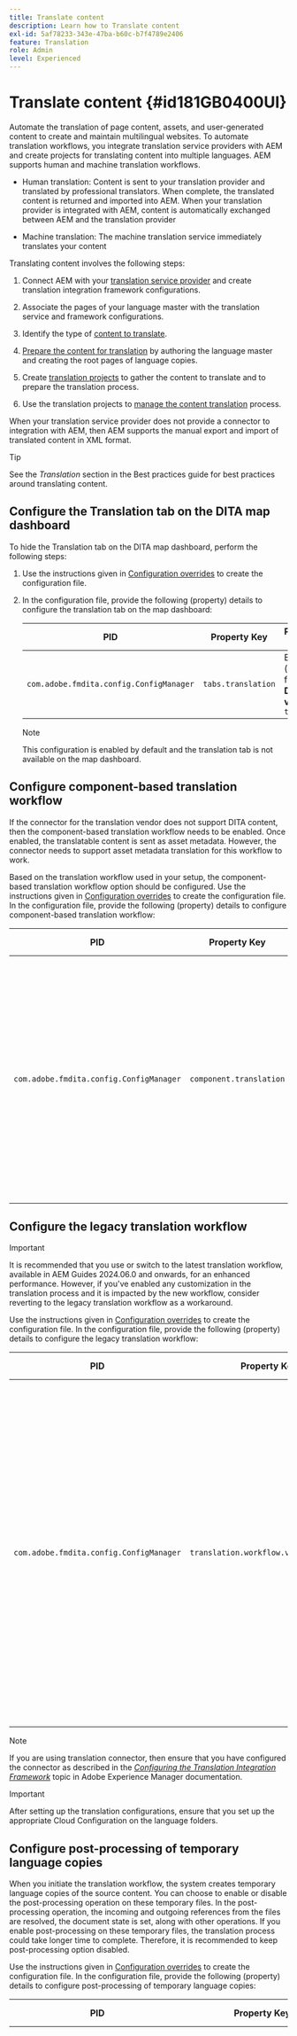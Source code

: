 ```yaml
---
title: Translate content
description: Learn how to Translate content
exl-id: 5af78233-343e-47ba-b60c-b7f4789e2406
feature: Translation
role: Admin
level: Experienced
---
```

# Translate content {#id181GB0400UI}

Automate the translation of page content, assets, and user-generated content to create and maintain multilingual websites. To automate translation workflows, you integrate translation service providers with AEM and create projects for translating content into multiple languages. AEM supports human and machine translation workflows.

-   Human translation: Content is sent to your translation provider and translated by professional translators. When complete, the translated content is returned and imported into AEM. When your translation provider is integrated with AEM, content is automatically exchanged between AEM and the translation provider

-   Machine translation: The machine translation service immediately translates your content


Translating content involves the following steps:

1.  Connect AEM with your [translation service provider](https://experienceleague.adobe.com/docs/experience-manager-cloud-service/sites/administering/reusing-content/translation/integration-framework.html?lang=en) and create translation integration framework configurations.

1.  Associate the pages of your language master with the translation service and framework configurations.

1.  Identify the type of [content to translate](https://experienceleague.adobe.com/docs/experience-manager-cloud-service/sites/administering/reusing-content/translation/rules.html?lang=en).

1.  [Prepare the content for translation](https://experienceleague.adobe.com/docs/experience-manager-cloud-service/sites/administering/reusing-content/translation/preparation.html?lang=en) by authoring the language master and creating the root pages of language copies.

1.  Create [translation projects](https://experienceleague.adobe.com/docs/experience-manager-cloud-service/sites/administering/reusing-content/translation/managing-projects.html?lang=en) to gather the content to translate and to prepare the translation process.

1.  Use the translation projects to [manage the content translation](https://experienceleague.adobe.com/docs/experience-manager-cloud-service/sites/administering/reusing-content/translation/managing-projects.html?lang=en) process.


When your translation service provider does not provide a connector to integration with AEM, then AEM supports the manual export and import of translated content in XML format.

>[!TIP]
>
> See the *Translation* section in the Best practices guide for best practices around translating content.

## Configure the Translation tab on the DITA map dashboard 

To hide the Translation tab on the DITA map dashboard, perform the following steps:

1.  Use the instructions given in [Configuration overrides](download-install-additional-config-override.md#) to create the configuration file.
1.  In the configuration file, provide the following \(property\) details to configure the translation tab on the map dashboard:

    |PID|Property Key|Property Value|
    |---|------------|--------------|
    |`com.adobe.fmdita.config.ConfigManager`|`tabs.translation`|Boolean \( true/ false\).<br> **Default value**: `true`|

    >[!NOTE]
    >
    > This configuration is enabled by default and the translation tab is not available on the map dashboard.


## Configure component-based translation workflow 

If the connector for the translation vendor does not support DITA content, then the component-based translation workflow needs to be enabled. Once enabled, the translatable content is sent as asset metadata. However, the connector needs to support asset metadata translation for this workflow to work.

Based on the translation workflow used in your setup, the component-based translation workflow option should be configured. Use the instructions given in [Configuration overrides](download-install-additional-config-override.md#) to create the configuration file. In the configuration file, provide the following \(property\) details to configure component-based translation workflow:

|PID|Property Key|Property Value|
|---|------------|--------------|
|`com.adobe.fmdita.config.ConfigManager`|`component.translation`|Boolean: <br> -   If you are using human translation, then *Disable* \( `false`\) the **Component-Based Translation Workflow** option. <br> -   If you are using machine translation, then *Enable \( `true`\)* the **Component-Based Translation Workflow** option.|



## Configure the legacy translation workflow 

>[!IMPORTANT]
>
> It is recommended that you use or switch to the latest translation workflow, available in AEM Guides 2024.06.0 and onwards, for an enhanced performance. However, if you've enabled any customization in the translation process and it is impacted by the new workflow, consider reverting to the legacy translation workflow as a workaround.

Use the instructions given in [Configuration overrides](download-install-additional-config-override.md#) to create the configuration file. In the configuration file, provide the following (property) details to configure the legacy translation workflow:
 

|PID|Property Key|Property Value|
|---|------------|--------------|
|`com.adobe.fmdita.config.ConfigManager`|`translation.workflow.version.legacy`|Boolean: <br> - If you use the latest translation workflow, then *Disable* \( `false`\) the **Run legacy translation workflow** option. The latest translation workflow is enabled by default. <br> -   If you use the legacy translation, then *Enable \( `true`\)* the **Run legacy translation workflow** option.|



>[!NOTE]
>
> If you are using translation connector, then ensure that you have configured the connector as described in the *[Configuring the Translation Integration Framework](https://experienceleague.adobe.com/docs/experience-manager-cloud-service/sites/administering/reusing-content/translation/integration-framework.html?lang=en)* topic in Adobe Experience Manager documentation.

>[!IMPORTANT]
>
> After setting up the translation configurations, ensure that you set up the appropriate Cloud Configuration on the language folders.

## Configure post-processing of temporary language copies 

When you initiate the translation workflow, the system creates temporary language copies of the source content. You can choose to enable or disable the post-processing operation on these temporary files. In the post-processing operation, the incoming and outgoing references from the files are resolved, the document state is set, along with other operations. If you enable post-processing on these temporary files, the translation process could take longer time to complete. Therefore, it is recommended to keep post-processing option disabled.

Use the instructions given in [Configuration overrides](download-install-additional-config-override.md#) to create the configuration file. In the configuration file, provide the following \(property\) details to configure post-processing of temporary language copies:

|PID|Property Key|Property Value|
|---|------------|--------------|
|`com.adobe.fmdita.config.ConfigManager`|`postprocess.temporary.langcopies`|Boolean: <br> -   If you do not want to run the post-processing operation on the temporary files, then *Disable* \( false\) the **Post-process language copies** option.<br> -   If you want to run the post-processing operation on the temporary files, then *Enable* \( true\) the **Post-process language copies** option.<br> **Default value**: false|

